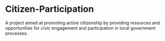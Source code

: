# Citizen-Participation
A project aimed at promoting active citizenship by providing resources and opportunities for civic engagement and participation in local government processes.
